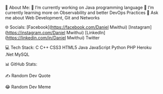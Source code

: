 💫 About Me:
🔭 I’m currently working on Java programming language
🌱 I’m currently learning more on Observability and better DevOps Practices
💬 Ask me about Web Development, Git and Networks

🌐 Socials:
[Facebook](https://facebook.com/Daniel Mwithui) [Instagram](https://instagram.com/Daniel Mwithui) [LinkedIn](https://linkedin.com/in/Daniel Mwithui) Twitter

💻 Tech Stack:
C C++ CSS3 HTML5 Java JavaScript Python PHP Heroku .Net MySQL

📊 GitHub Stats:






✍️ Random Dev Quote


😂 Random Dev Meme
